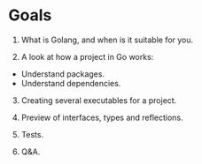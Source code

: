 # Goals

1. What is Golang, and when is it suitable for you.

2. A look at how a project in Go works:
  * Understand packages.
  * Understand dependencies.

3. Creating several executables for a project.

4. Preview of interfaces, types and reflections.

5. Tests.

6. Q&A.
